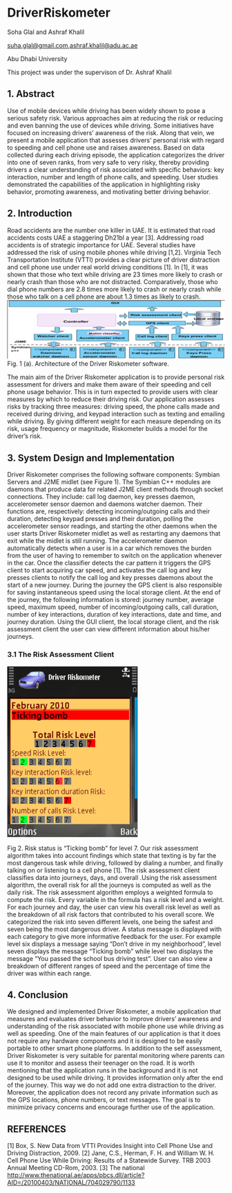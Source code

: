 # DriverRiskometer

Soha Glal and Ashraf Khalil

suha.glal@gmail.com,ashraf.khalil@adu.ac.ae

Abu Dhabi University

This project was under the supervison of Dr. Ashraf Khalil

## 1.	Abstract
Use of mobile devices while driving has been widely shown to pose a serious safety risk. Various approaches aim at reducing the risk or reducing and even banning the use of devices while driving. Some initiatives have focused on increasing drivers’ awareness of the risk. Along that vein, we present a mobile application that assesses drivers’ personal risk with regard to speeding and cell phone use and raises awareness. Based on data collected during each driving episode, the application categorizes the driver into one of seven ranks, from very safe to very risky, thereby providing drivers a clear understanding of risk associated with specific behaviors: key interaction, number and length of phone calls, and speeding. User studies demonstrated the capabilities of the application in highlighting risky behavior, promoting awareness, and motivating better driving behavior.

## 2.	Introduction 
Road accidents are the number one killer in UAE. It is estimated that road accidents costs UAE a staggering Dh21bl a year [3]. Addressing road accidents is of strategic importance for UAE. Several studies have addressed the risk of using mobile phones while driving [1,2]. Virginia Tech Transportation Institute (VTTI) provides a clear picture of driver distraction and cell phone use under real world driving conditions [1]. In [1], it was shown that those who text while driving are 23 times more likely to crash or nearly crash than those who are not distracted. Comparatively, those who dial phone numbers are 2.8 times more likely to crash or nearly crash while those who talk on a cell phone are about 1.3 times as likely to crash.
![Alt text](/img/Picture1.png?raw=true "Fig. 1. Architecture of the Driver Riskometer software.	")
Fig. 1 (a). Architecture of the Driver Riskometer software.	

The main aim of the Driver Riskometer application is to provide personal risk assessment for drivers and make them aware of their speeding and cell phone usage behavior. This is in turn expected to provide users with clear measures by which to reduce their driving risk. Our application assesses risks by tracking three measures: driving speed, the phone calls made and received during driving, and keypad interaction such as texting and emailing while driving. By giving different weight for each measure depending on its risk, usage frequency or magnitude, Riskometer builds a model for the driver’s risk.

## 3.	System Design and Implementation
Driver Riskometer comprises the following software components: Symbian Servers and J2ME midlet (see Figure 1). The Symbian C++ modules are daemons that produce data for related J2ME client methods through socket connections. They include: call log daemon, key presses daemon, accelerometer sensor daemon and daemons watcher daemon. Their functions are, respectively: detecting incoming/outgoing calls and their duration, detecting keypad presses and their duration, polling the accelerometer sensor readings, and starting the other daemons when the user starts Driver Riskometer midlet as well as restarting any daemons that exit while the midlet is still running. 
The accelerometer daemon automatically detects when a user is in a car which removes the burden from the user of having to remember to switch on the application whenever in the car. Once the classifier detects the car pattern it triggers the GPS client to start acquiring car speed, and activates the call log and key presses clients to notify the call log and key presses daemons about the start of a new journey. During the journey the GPS client is also responsible for saving instantaneous speed using the local storage client. At the end of the journey, the following information is stored: journey number, average speed, maximum speed, number of incoming/outgoing calls, call duration, number of key interactions, duration of key interactions, date and time, and journey duration. Using the GUI client, the local storage client, and the risk assessment client the user can view different information about his/her journeys.

### 3.1 The Risk Assessment Client 
![Alt text](/img/Picture2.png?raw=true "Fig 2. Risk status is “Ticking bomb” for level 7.")

Fig 2. Risk status is “Ticking bomb” for level 7.
Our risk assessment algorithm takes into account findings which state that texting is by far the most dangerous task while driving, followed by dialing a number, and finally talking on or listening to a cell phone [1]. The risk assessment client classifies data into journeys, days, and overall .Using the risk assessment algorithm, the overall risk for all the journeys is computed as well as the daily risk. The risk assessment algorithm employs a weighted formula to compute the risk. Every variable in the formula has a risk level and a weight. For each journey and day, the user can view his overall risk level as well as the breakdown of all risk factors that contributed to his overall score. We categorized the risk into seven different levels, one being the safest and seven being the most dangerous driver. A status message is displayed with each category to give more informative feedback for the user. For example level six displays a message saying “Don’t drive in my neighborhood”, level seven displays the message “Ticking bomb” while level two displays the message “You passed the school bus driving test”. User can also view a breakdown of different ranges of speed and the percentage of time the driver was within each range. 

## 4.	Conclusion
We designed and implemented Driver Riskometer, a mobile application that measures and evaluates driver behavior to improve drivers’ awareness and understanding of the risk associated with mobile phone use while driving as well as speeding. One of the main features of our application is that it does not require any hardware components and it is designed to be easily portable to other smart phone platforms. In addition to the self assessment, Driver Riskometer is very suitable for parental monitoring where parents can use it to monitor and assess their teenager on the road. It is worth mentioning that the application runs in the background and it is not designed to be used while driving. It provides information only after the end of the journey. This way we do not add one extra distraction to the driver. Moreover, the application does not record any private information such as the GPS locations, phone numbers, or text messages. The goal is to minimize privacy concerns and encourage further use of the application.

## REFERENCES
[1] Box, S.  New Data from VTTI Provides Insight into Cell Phone Use and Driving Distraction, 2009.
[2] Jane, C.S., Herman, F. H. and William W. H. Cell Phone Use While Driving: Results of a Statewide Survey. TRB 2003 Annual Meeting CD-Rom, 2003. 
[3] The national http://www.thenational.ae/apps/pbcs.dll/article?AID=/20100403/NATIONAL/704029790/1133



